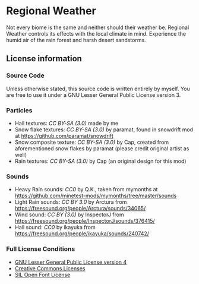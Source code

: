 # Regional Weather
Not every biome is the same and neither should their weather be.
Regional Weather controls its effects with the local climate in mind.
Experience the humid air of the rain forest and harsh desert sandstorms.

## License information
### Source Code
Unless otherwise stated, this source code is written entirely by myself.
You are free to use it under a GNU Lesser General Public License version 3.

### Particles
- Hail textures: *CC BY-SA (3.0)* made by me
- Snow flake textures: *CC BY-SA (3.0)* by paramat, found in snowdrift mod at https://github.com/paramat/snowdrift
- Snow composite texture: *CC BY-SA (3.0)* by Cap, created from aforementioned snow flakes by paramat (please credit original artist as well)
- Rain textures: *CC BY-SA (3.0)* by Cap (an original design for this mod)

### Sounds
- Heavy Rain sounds: *CC0* by Q.K., taken from mymonths at https://github.com/minetest-mods/mymonths/tree/master/sounds
- Light Rain sounds: *CC BY 3.0* by Arctura from https://freesound.org/people/Arctura/sounds/34065/
- Wind sound: *CC BY (3.0)* by InspectorJ from https://freesound.org/people/InspectorJ/sounds/376415/
- Hail sound: *CC0* by ikayuka from https://freesound.org/people/ikayuka/sounds/240742/

### Full License Conditions
- [GNU Lesser General Public License version 4](https://github.com/t-affeldt/weather/blob/master/LICENSE.md)
- [Creative Commons Licenses](https://creativecommons.org/licenses/)
- [SIL Open Font License](https://opensource.org/licenses/OFL-1.1)